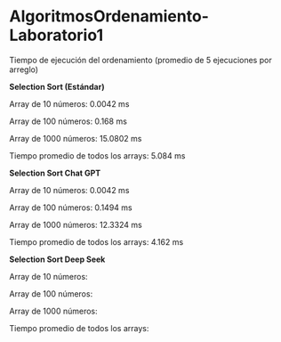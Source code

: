 # AlgoritmosOrdenamiento-Laboratorio1

Tiempo de ejecución del ordenamiento (promedio de 5 ejecuciones por arreglo)

**Selection Sort (Estándar)**

Array de 10 números: 0.0042 ms

Array de 100 números: 0.168 ms

Array de 1000 números: 15.0802 ms


Tiempo promedio de todos los arrays: 5.084 ms



**Selection Sort Chat GPT**

Array de 10 números: 0.0042 ms

Array de 100 números: 0.1494 ms

Array de 1000 números: 12.3324 ms


Tiempo promedio de todos los arrays: 4.162 ms



**Selection Sort  Deep Seek**  

Array de 10 números:

Array de 100 números:

Array de 1000 números:


Tiempo promedio de todos los arrays:
